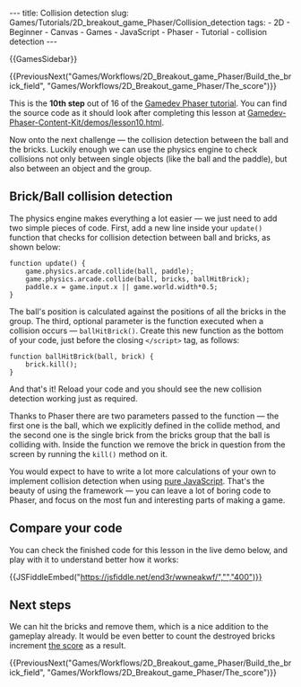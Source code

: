 --- title: Collision detection slug: Games/Tutorials/2D_breakout_game_Phaser/Collision_detection tags: - 2D - Beginner - Canvas - Games - JavaScript - Phaser - Tutorial - collision detection ---

{{GamesSidebar}}

{{PreviousNext("Games/Workflows/2D\_Breakout\_game\_Phaser/Build\_the\_brick\_field", "Games/Workflows/2D\_Breakout\_game\_Phaser/The\_score")}}

This is the **10th step** out of 16 of the [Gamedev Phaser tutorial](/en-US/docs/Games/Tutorials/2D_breakout_game_Phaser). You can find the source code as it should look after completing this lesson at [Gamedev-Phaser-Content-Kit/demos/lesson10.html](https://github.com/end3r/Gamedev-Phaser-Content-Kit/blob/gh-pages/demos/lesson10.html).

<span class="seoSummary">Now onto the next challenge — the collision detection between the ball and the bricks. Luckily enough we can use the physics engine to check collisions not only between single objects (like the ball and the paddle), but also between an object and the group.</span>

## Brick/Ball collision detection

The physics engine makes everything a lot easier — we just need to add two simple pieces of code. First, add a new line inside your `update()` function that checks for collision detection between ball and bricks, as shown below:

    function update() {
        game.physics.arcade.collide(ball, paddle);
        game.physics.arcade.collide(ball, bricks, ballHitBrick);
        paddle.x = game.input.x || game.world.width*0.5;
    }

The ball's position is calculated against the positions of all the bricks in the group. The third, optional parameter is the function executed when a collision occurs — `ballHitBrick()`. Create this new function as the bottom of your code, just before the closing `</script>` tag, as follows:

    function ballHitBrick(ball, brick) {
        brick.kill();
    }

And that's it! Reload your code and you should see the new collision detection working just as required.

Thanks to Phaser there are two parameters passed to the function — the first one is the ball, which we explicitly defined in the collide method, and the second one is the single brick from the bricks group that the ball is colliding with. Inside the function we remove the brick in question from the screen by running the `kill()` method on it.

You would expect to have to write a lot more calculations of your own to implement collision detection when using [pure JavaScript](/en-US/docs/Games/Tutorials/2D_Breakout_game_pure_JavaScript/Collision_detection). That's the beauty of using the framework — you can leave a lot of boring code to Phaser, and focus on the most fun and interesting parts of making a game.

## Compare your code

You can check the finished code for this lesson in the live demo below, and play with it to understand better how it works:

{{JSFiddleEmbed("https://jsfiddle.net/end3r/wwneakwf/","","400")}}

## Next steps

We can hit the bricks and remove them, which is a nice addition to the gameplay already. It would be even better to count the destroyed bricks increment [the score](/en-US/docs/Games/Tutorials/2D_breakout_game_Phaser/The_score) as a result.

{{PreviousNext("Games/Workflows/2D\_Breakout\_game\_Phaser/Build\_the\_brick\_field", "Games/Workflows/2D\_Breakout\_game\_Phaser/The\_score")}}
